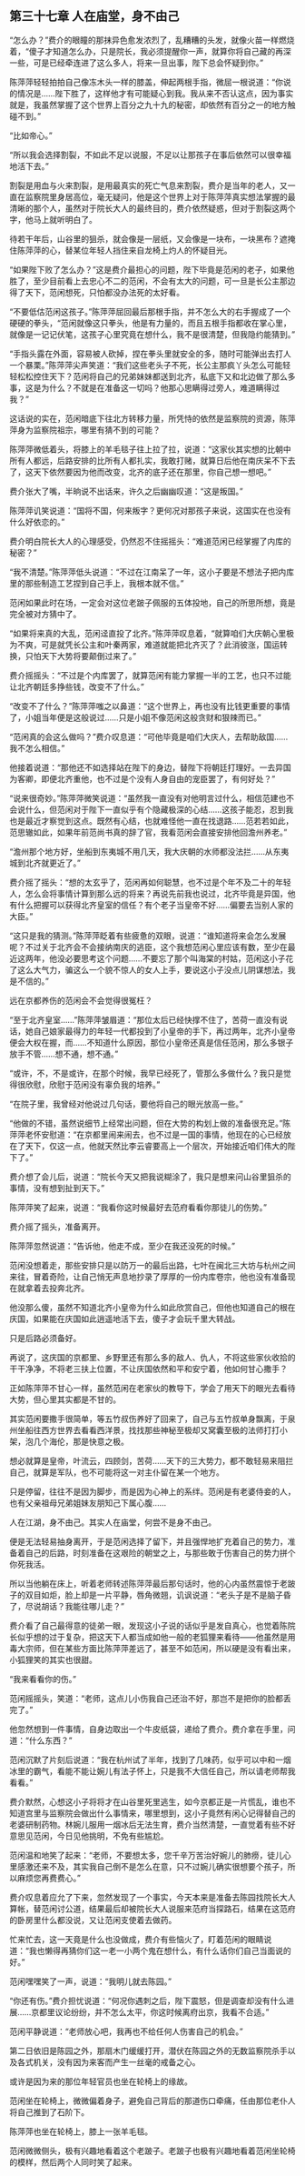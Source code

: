 ## 第三十七章 **人在庙堂，身不由己**

“怎么办？”费介的眼瞳的那抹异色愈发浓烈了，乱糟糟的头发，就像火苗一样燃烧着，“傻子才知道怎么办，只是院长，我必须提醒你一声，就算你将自己藏的再深一些，可是已经牵连进了这么多人，将来一旦出事，陛下总会怀疑到你。”

陈萍萍轻轻拍拍自己像冻木头一样的膝盖，伸起两根手指，微屈一根说道：“你说的情况是……陛下胜了，这样他才有可能疑心到我。我从来不否认这点，因为事实就是，我虽然掌握了这个世界上百分之九十九的秘密，却依然有百分之一的地方触碰不到。”

“比如帝心。”

“所以我会选择割裂，不如此不足以说服，不足以让那孩子在事后依然可以很幸福地活下去。”

割裂是用血与火来割裂，是用最真实的死亡气息来割裂，费介是当年的老人，又一直在监察院里身居高位，毫无疑问，他是这个世界上对于陈萍萍真实想法掌握的最清晰的那个人，虽然对于院长大人的最终目的，费介依然疑惑，但对于割裂这两个字，他马上就听明白了。

待若干年后，山谷里的狙杀，就会像是一层纸，又会像是一块布，一块黑布？遮掩住陈萍萍的心，替某位年轻人挡住来自龙椅上灼人的怀疑目光。

“如果陛下败了怎么办？”这是费介最担心的问题，陛下毕竟是范闲的老子，如果他胜了，至少目前看上去忠心不二的范闲，不会有太大的问题，可一旦是长公主那边得了天下，范闲想死，只怕都没办法死的太好看。

“不要低估范闲这孩子。”陈萍萍屈回最后那根手指，并不怎么大的右手握成了一个硬硬的拳头，“范闲就像这只拳头，他是有力量的，而且五根手指都收在掌心里，就像是一记记伏笔，这孩子心里究竟在想什么，我不是很清楚，但我隐约能猜到。”

“手指头露在外面，容易被人砍掉，捏在拳头里就安全的多，随时可能弹出去打人一个暴栗。”陈萍萍尖声笑道：“我们这些老头子不死，长公主那疯丫头怎么可能轻轻松松控住天下？范闲将自己的兄弟妹妹都送到北齐，私底下又和北边做了那么多事，这是为什么？不就是在准备这一切吗？他那心思瞒得过旁人，难道瞒得过我？”

这话说的实在，范闲暗底下往北方转移力量，所凭恃的依然是监察院的资源，陈萍萍身为监察院祖宗，哪里有猜不到的可能？

陈萍萍微低着头，将膝上的羊毛毯子往上拉了拉，说道：“这家伙其实想的比朝中所有人都远，后路安排的比所有人都扎实，我敢打赌，就算日后他在南庆呆不下去了，这天下依然要因为他而改变，北齐的底子还在那里，你自己想一想吧。”

费介张大了嘴，半晌说不出话来，许久之后幽幽叹道：“这是叛国。”

陈萍萍讥笑说道：“国将不国，何来叛字？更何况对那孩子来说，这国实在也没有什么好依恋的。”

费介明白院长大人的心理感受，仍然忍不住摇摇头：“难道范闲已经掌握了内库的秘密？”

“我不清楚。”陈萍萍低头说道：“不过在江南呆了一年，这小子要是不想法子把内库里的那些制造工艺捏到自己手上，我根本就不信。”

范闲如果此时在场，一定会对这位老跛子佩服的五体投地，自己的所思所想，竟是完全被对方猜中了。

“如果将来真的大乱，范闲迳直投了北齐。”陈萍萍叹息着，“就算咱们大庆朝心里极为不爽，可是就凭长公主和叶秦两家，难道就能把北齐灭了？此消彼涨，国运转换，只怕天下大势将要颠倒过来了。”

费介摇摇头：“不过是个内库罢了，就算范闲有能力掌握一半的工艺，也只不过能让北齐朝廷多挣些钱，改变不了什么。”

“改变不了什么？”陈萍萍嗤之以鼻道：“这个世界上，再也没有比钱更重要的事情了，小姐当年便是这般说过……只是小姐不像范闲这般贪财和狠辣而已。”

“范闲真的会这么做吗？”费介叹息道：“可他毕竟是咱们大庆人，去帮助敌国……我不怎么相信。”

他接着说道：“那他还不如选择站在陛下的身边，替陛下将朝廷打理好。一去异国为客卿，即便北齐重他，也不过是个没有人身自由的宠臣罢了，有何好处？”

“说来很奇妙。”陈萍萍微笑说道：“虽然我一直没有对他明言过什么，相信范建也不会说什么，但范闲对于陛下一直似乎有个隐藏极深的心结……这孩子能忍，忍到我也是最近才察觉到这点。既然有心结，也就难怪他一直在找退路……范若若如此，范思辙如此，如果年前范尚书真的辞了官，我看范闲会直接安排他回澹州养老。”

“澹州那个地方好，坐船到东夷城不用几天，我大庆朝的水师都没法拦……从东夷城到北齐就更近了。”

费介摇了摇头：“想的太玄乎了，范闲再如何聪慧，也不过是个年不及二十的年轻人，怎么会将事情计算到那么远的将来？再说先前我也说过，北齐毕竟是异国，他有什么把握可以获得北齐皇室的信任？有个老子当皇帝不好……偏要去当别人家的大臣。”

“这只是我的猜测。”陈萍萍眨着有些疲惫的双眼，说道：“谁知道将来会怎么发展呢？不过关于北齐会不会接纳南庆的逃臣，这个我想范闲心里应该有数，至少在最近这两年，他没必要思考这个问题……不要忘了那个叫海棠的村姑，范闲这小子花了这么大气力，骗这么一个貌不惊人的女人上手，要说这小子没点儿阴谋想法，我是不信的。”

远在京都养伤的范闲会不会觉得很冤枉？

“至于北齐皇室……”陈萍萍皱眉道：“那位太后已经快撑不住了，苦荷一直没有说话，她自己娘家最得力的年轻一代都投到了小皇帝的手下，再过两年，北齐小皇帝便会大权在握，而……不知道什么原因，那位小皇帝还真是信任范闲，那么多银子放手不管……想不通，想不通。”

“或许，不，不是或许，在那个时候，我早已经死了，管那么多做什么？我只是觉得很欣慰，欣慰于范闲没有辜负我的培养。”

“在院子里，我曾经对他说过几句话，要他将自己的眼光放高一些。”

“他做的不错，虽然说细节上经常出问题，但在大势的构划上做的准备很充足。”陈萍萍老怀安慰道：“在京都里闹来闹去，也不过是一国的事情，他现在的心已经放在了天下，仅这一点，他就天然比李云睿要高上一个层次，开始接近咱们伟大的陛下了。”

费介想了会儿后，说道：“院长今天又把我说糊涂了，我只是想来问山谷里狙杀的事情，没有想到扯到天下。”

陈萍萍笑了起来，说道：“我看你这时候最好去范府看看你那徒儿的伤势。”

费介摇了摇头，准备离开。

陈萍萍忽然说道：“告诉他，他走不成，至少在我还没死的时候。”

范闲没想着走，那些安排只是以防万一的最后出路，七叶在闽北三大坊与杭州之间来往，冒着奇险，让自己悄无声息地抄录了厚厚的一份内库卷宗，他也没有准备现在就拿着去投奔北齐。

他没那么傻，虽然不知道北齐小皇帝为什么如此欣赏自己，但他也知道自己的根在庆国，如果能在庆国如此逍遥地活下去，傻子才会玩千里大转战。

只是后路必须备好。

再说了，这庆国的京都里、乡野里还有那么多的敌人、仇人，不将这些家伙收拾的干干净净，不将老三扶上位置，不让庆国依然和平和安宁着，他如何甘心撒手？

正如陈萍萍不甘心一样，虽然范闲在老家伙的教导下，学会了用天下的眼光去看待大势，但心里其实都是不甘的。

其实范闲要撒手很简单，等五竹叔伤养好了回来了，自己与五竹叔单身飘离，于泉州坐船往西方世界去看看西洋景，找找那些神秘至极却又窝囊至极的法师打打小架，泡几个海伦，那是快意之极。

想必就算是皇帝，叶流云，四顾剑，苦荷……天下的三大势力，都不敢轻易来阻拦自己，就算是军队，也不可能将这一对主仆留在某一个地方。

只是停留，往往不是因为脚步，而是因为心神上的系绊。范闲是有老婆侍妾的人，也有父亲祖母兄弟姐妹友朋知己下属心腹……

人在江湖，身不由己。其实人在庙堂，何尝不是身不由己。

便是无法轻易抽身离开，于是范闲选择了留下，并且强悍地扩充着自己的势力，准备着自己的后路，时刻准备在这艰险的朝堂之上，与那些敢于伤害自己的势力拼个你死我活。

所以当他躺在床上，听着老师转述陈萍萍最后那句话时，他的心内虽然震惊于老跛子的双目如炬，脸上却是一片平静，唇角微翘，讥讽说道：“老头子是不是脑子昏了，尽说胡话？我能往哪儿走？”

费介看了自己最得意的徒弟一眼，发现这小子说的话似乎是发自真心，也觉着陈院长似乎想的过于复杂，把这天下人都当成如他一般的老狐狸来看待——他虽然是用毒大宗师，但在某些方面比陈萍萍差远了，甚至不如范闲，所以硬是没有看出来，小狐狸笑的其实也很甜。

“我来看看你的伤。”

范闲摇摇头，笑道：“老师，这点儿小伤我自己还治不好，那岂不是把你的脸都丢完了。”

他忽然想到一件事情，自身边取出一个牛皮纸袋，递给了费介。费介拿在手里，问道：“什么东西？”

范闲沉默了片刻后说道：“我在杭州试了半年，找到了几味药，似乎可以中和一烟冰里的霸气，看能不能让婉儿有法子怀上，只是我不大信任自己，所以请老师帮我看看。”

费介默然，心想这小子将将才在山谷里死里逃生，如今京都正是一片慌乱，谁也不知道宫里与监察院会做出什么事情来，哪里想到，这小子竟然有闲心记得替自己的老婆研制药物。林婉儿服用一烟冰后无法生育，费介当然清楚，一直觉着有些不好意思见范闲，今日见他挑明，不免有些尴尬。

范闲温和地笑了起来：“老师，不要想太多，您千辛万苦治好婉儿的肺痨，徒儿心里感激还来不及，其实我自己倒不是怎么在意，只不过婉儿确实很想要个孩子，所以麻烦您再费费心。”

费介叹息着应允了下来，忽然发现了一个事实，今天本来是准备去陈园找院长大人算帐，替范闲讨公道，结果最后却被院长大人说服来范府当探路石，结果在这范府的卧房里什么都没说，又让范闲支使着去做药。

忙来忙去，这一天竟是什么也没做成，费介有些恼火了，盯着范闲的眼睛说道：“我也懒得再猜你们这一老一小两个鬼在想什么，有什么话你们自己当面说的好。”

范闲嘿嘿笑了一声，说道：“我明儿就去陈园。”

“你还有伤。”费介担忧说道：“何况你遇刺之后，陛下震怒，但是调查却没有什么进展……京都里议论纷纷，并不怎么太平，你这时候离府出京，我看不合适。”

范闲平静说道：“老师放心吧，我再也不给任何人伤害自己的机会。”

第二日依旧是陈园之外，那扇木门缓缓打开，潜伏在陈园之外的无数监察院杀手以及各式机关，没有因为来客而产生一丝毫的戒备之心。

或许是因为来的那位年轻官员也坐在轮椅上的缘故。

范闲坐在轮椅上，微微偏着身子，避免自己背后的那道伤口牵痛，任由那位老仆人将自己推到了石阶下。

陈萍萍也坐在轮椅上，膝上一张羊毛毯。

范闲微微侧头，极有兴趣地看着这个老跛子。老跛子也极有兴趣地看着范闲坐轮椅的模样，然后两个人同时笑了起来。

